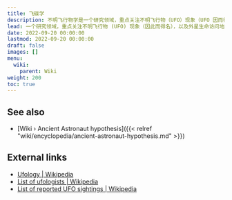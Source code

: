 ```yaml
---
title: 飞碟学
description: 不明飞行物学是一个研究领域，重点关注不明飞行物（UFO）现象（UFO 因而得名），以及外星生命访问地球或与地球互动的可能性。不明飞行物学家调查与不明飞行物有关的目击事件、照片、视频和其他报告的证据，分析它们以确定其性质和起源。不明飞行物学探索各种理论，从外星飞船到政府掩盖的事实，旨在通过科学研究、目击者证词和文件证据来了解不明飞行物现象。
lead: 一个研究领域，重点关注不明飞行物 (UFO) 现象（因此而得名），以及外星生命访问地球或与地球互动的可能性。不明飞行物学家调查与不明飞行物有关的目击事件、照片、视频和其他报告的证据，对其进行分析以确定其性质和起源。不明飞行物学探索从外星飞船到政府掩盖的各种理论，旨在通过科学研究、目击者证词和文件证据来了解不明飞行物现象。
date: 2022-09-20 00:00:00
lastmod: 2022-09-20 00:00:00
draft: false
images: []
menu:
  wiki:
    parent: Wiki
weight: 200
toc: true
---
```


## See also

- [Wiki › Ancient Astronaut hypothesis]({{< relref "wiki/encyclopedia/ancient-astronaut-hypothesis.md" >}})

## External links

- [Ufology | Wikipedia](https://en.wikipedia.org/wiki/Ufology)
- [List of ufologists | Wikipedia](https://en.wikipedia.org/wiki/List_of_ufologists)
- [List of reported UFO sightings | Wikipedia](https://en.wikipedia.org/wiki/List_of_reported_UFO_sightings)